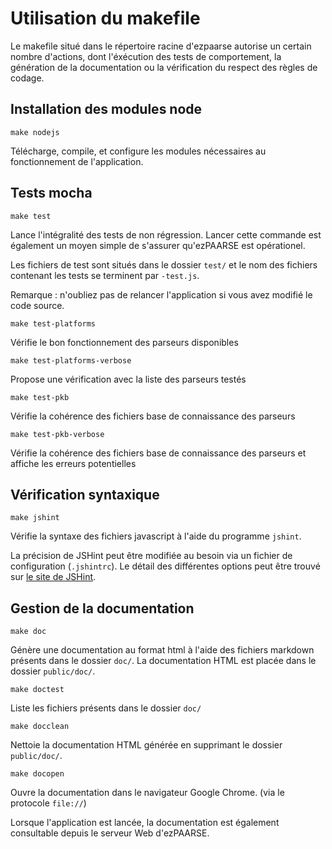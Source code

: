 # Utilisation du makefile #

Le makefile situé dans le répertoire racine d'ezpaarse autorise un certain nombre d'actions, 
dont l'éxécution des tests de comportement, la génération de la documentation 
ou la vérification du respect des règles de codage.

## Installation des modules node ##

```console
make nodejs
```

Télécharge, compile, et configure les modules nécessaires au fonctionnement de l'application.

## Tests mocha ##

```console
make test
```

Lance l'intégralité des tests de non régression. Lancer cette commande est également un moyen simple
de s'assurer qu'ezPAARSE est opérationel.

Les fichiers de test sont situés dans le dossier ``test/`` et le nom des fichiers contenant les tests se terminent par ``-test.js``.

Remarque : n'oubliez pas de relancer l'application si vous avez modifié le code source.

```console
make test-platforms
```
Vérifie le bon fonctionnement des parseurs disponibles

```console
make test-platforms-verbose
```
Propose une vérification avec la liste des parseurs testés

```console
make test-pkb
```
Vérifie la cohérence des fichiers base de connaissance des parseurs

```console
make test-pkb-verbose
```
Vérifie la cohérence des fichiers base de connaissance des parseurs et affiche les erreurs potentielles


## Vérification syntaxique ##

```console
make jshint
```

Vérifie la syntaxe des fichiers javascript à l'aide du programme ``jshint``.

La précision de JSHint peut être modifiée au besoin via un fichier de configuration (``.jshintrc``). Le détail des différentes options peut être trouvé sur [le site de JSHint](http://www.jshint.com/options/).

## Gestion de la documentation ##

```console
make doc
```

Génère une documentation au format html à l'aide des fichiers markdown présents 
dans le dossier ``doc/``. La documentation HTML est placée dans le dossier ``public/doc/``.

```console
make doctest
```

Liste les fichiers présents dans le dossier ``doc/``

```console
make docclean
```

Nettoie la documentation HTML générée en supprimant le dossier ``public/doc/``.

```console
make docopen
```

Ouvre la documentation dans le navigateur Google Chrome. (via le protocole ``file://``)
  
Lorsque l'application est lancée, la documentation est également consultable depuis le serveur Web d'ezPAARSE.
